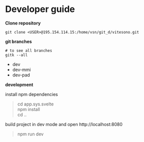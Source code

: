 # Developer guide

**Clone repository**

```
git clone <USER>@195.154.114.15:/home/vsn/git_d/vitesono.git
```

**git branches**

```
# to see all branches
gitk --all
```

- dev
- dev-mmi
- dev-pad

**development**

install npm dependencies

> cd app.sys.svelte  
> npm install  
> cd ..

build project in dev mode and open http://localhost:8080

> npm run dev
